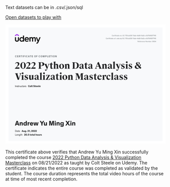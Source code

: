 Text datasets can be in .csv/.json/sql

[Open datasets to play with](https://www.kaggle.com/datasets)

![certificate](certificate.jpg)


This certificate above verifies that Andrew Yu Ming Xin successfully completed the course
[2022 Python Data Analysis & Visualization Masterclass](https://www.udemy.com/course/python-data-analysis-visualization/) on 08/21/2022 as taught by Colt Steele on Udemy.
The certificate indicates the entire course was completed as validated by the student. 
The course duration represents the total video hours of the course at time of most recent completion.

